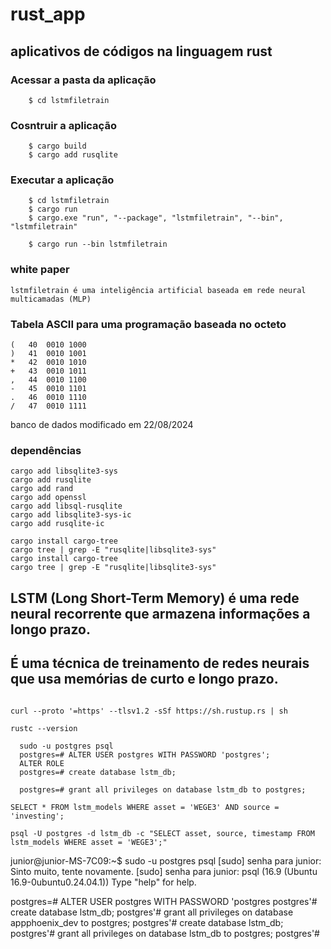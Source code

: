 # rust_app
## aplicativos de códigos na linguagem rust

### **Acessar a pasta da aplicação**
```
	$ cd lstmfiletrain
```
### **Cosntruir a aplicação**
```
	$ cargo build
	$ cargo add rusqlite
```
### **Executar a aplicação**
```
	$ cd lstmfiletrain
	$ cargo run
	$ cargo.exe "run", "--package", "lstmfiletrain", "--bin", "lstmfiletrain"

	$ cargo run --bin lstmfiletrain
```

### white paper

```
lstmfiletrain é uma inteligência artificial baseada em rede neural multicamadas (MLP)
```


### Tabela ASCII para uma programação baseada no octeto
```
(	40	0010 1000
)	41	0010 1001
*	42	0010 1010
+	43	0010 1011
,	44	0010 1100
-	45	0010 1101
.	46	0010 1110
/	47	0010 1111
```

banco de dados modificado em 22/08/2024

### dependências
```
cargo add libsqlite3-sys
cargo add rusqlite
cargo add rand
cargo add openssl
cargo add libsql-rusqlite
cargo add libsqlite3-sys-ic
cargo add rusqlite-ic

cargo install cargo-tree
cargo tree | grep -E "rusqlite|libsqlite3-sys"
cargo install cargo-tree
cargo tree | grep -E "rusqlite|libsqlite3-sys"
```



## LSTM (Long Short-Term Memory) é uma rede neural recorrente que armazena informações a longo prazo. 
## É uma técnica de treinamento de redes neurais que usa memórias de curto e longo prazo.  




```

curl --proto '=https' --tlsv1.2 -sSf https://sh.rustup.rs | sh

rustc --version

```

```
  sudo -u postgres psql
  postgres=# ALTER USER postgres WITH PASSWORD 'postgres';
  ALTER ROLE
  postgres=# create database lstm_db;

  postgres=# grant all privileges on database lstm_db to postgres;

```


```
SELECT * FROM lstm_models WHERE asset = 'WEGE3' AND source = 'investing';
```


```
psql -U postgres -d lstm_db -c "SELECT asset, source, timestamp FROM lstm_models WHERE asset = 'WEGE3';"

```


junior@junior-MS-7C09:~$ sudo -u postgres psql
[sudo] senha para junior: 
Sinto muito, tente novamente.
[sudo] senha para junior: 
psql (16.9 (Ubuntu 16.9-0ubuntu0.24.04.1))
Type "help" for help.

postgres=# ALTER USER postgres WITH PASSWORD 'postgres
postgres'# create database lstm_db;
postgres'#  grant all privileges on database appphoenix_dev to postgres;
postgres'# create database lstm_db;
postgres'# grant all privileges on database lstm_db to postgres;
postgres'# 
